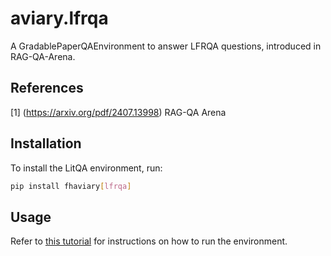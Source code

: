 # aviary.lfrqa

A GradablePaperQAEnvironment to answer LFRQA questions, introduced in RAG-QA-Arena.

## References

[1] (https://arxiv.org/pdf/2407.13998) RAG-QA Arena

## Installation

To install the LitQA environment, run:

```bash
pip install fhaviary[lfrqa]
```

## Usage

Refer to [this tutorial](https://github.com/Future-House/paper-qa/blob/main/docs/tutorials/running_on_lfrqa.md) for instructions on how to run the environment.
